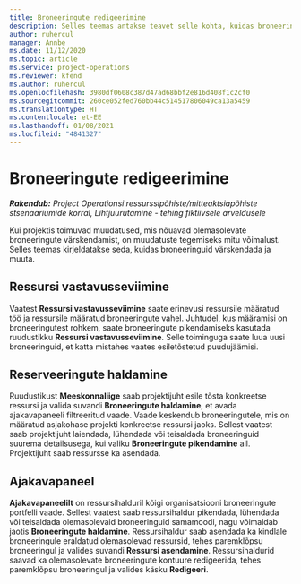 ```yaml
---
title: Broneeringute redigeerimine
description: Selles teemas antakse teavet selle kohta, kuidas broneeringuid värskendada ja muuta.
author: ruhercul
manager: Annbe
ms.date: 11/12/2020
ms.topic: article
ms.service: project-operations
ms.reviewer: kfend
ms.author: ruhercul
ms.openlocfilehash: 3980df0608c387d47ad68bbf2e816d408f1c2cf0
ms.sourcegitcommit: 260ce052fed760bb44c514517806049ca13a5459
ms.translationtype: HT
ms.contentlocale: et-EE
ms.lasthandoff: 01/08/2021
ms.locfileid: "4841327"
---
```

# <a name="edit-bookings"></a>Broneeringute redigeerimine

_**Rakendub:** Project Operationsi ressurssipõhiste/mitteaktsiapõhiste stsenaariumide korral,  Lihtjuurutamine - tehing fiktiivsele arveldusele_


Kui projektis toimuvad muudatused, mis nõuavad olemasolevate broneeringute värskendamist, on muudatuste tegemiseks mitu võimalust. Selles teemas kirjeldatakse seda, kuidas broneeringuid värskendada ja muuta.

## <a name="resource-reconciliation"></a>Ressursi vastavusseviimine

Vaatest **Ressursi vastavusseviimine** saate erinevusi ressursile määratud töö ja ressursile määratud broneeringute vahel. Juhtudel, kus määramisi on broneeringutest rohkem, saate broneeringute pikendamiseks kasutada ruudustikku **Ressursi vastavusseviimine**. Selle toiminguga saate luua uusi broneeringuid, et katta mistahes vaates esiletõstetud puudujäämisi.

## <a name="maintain-bookings"></a>Reserveeringute haldamine

Ruudustikust **Meeskonnaliige** saab projektijuht esile tõsta konkreetse ressursi ja valida suvandi **Broneeringute haldamine**, et avada ajakavapaneeli filtreeritud vaade. Vaade keskendub broneeringutele, mis on määratud asjakohase projekti konkreetse ressursi jaoks. Sellest vaatest saab projektijuht laiendada, lühendada või teisaldada broneeringuid suurema detailsusega, kui valiku **Broneeringute pikendamine** all. Projektijuht saab ressursse ka asendada.

## <a name="schedule-board"></a>Ajakavapaneel

**Ajakavapaneelilt** on ressursihalduril kõigi organisatsiooni broneeringute portfelli vaade. Sellest vaatest saab ressursihaldur pikendada, lühendada või teisaldada olemasolevaid broneeringuid samamoodi, nagu võimaldab jaotis **Broneeringute haldamine**. Ressursihaldur saab asendada ka kindlale broneeringule eraldatud olemasolevad ressursid, tehes paremklõpsu broneeringul ja valides suvandi **Ressursi asendamine**. Ressursihaldurid saavad ka olemasolevate broneeringute kontuure redigeerida, tehes paremklõpsu broneeringul ja valides käsku **Redigeeri**.

